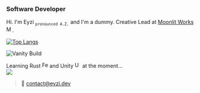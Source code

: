 ### Software Developer
Hi. I'm Eyzi <sub>`pronounced A.Z.`</sub> and I'm a dummy. Creative Lead at [Moonlit Works <img src="https://cdn.moonlit.works/logo/favicon.ico" alt="Moonlit Works logo" width="16" />](https://moonlit.works).

[![Top Langs](https://github-readme-stats.vercel.app/api/top-langs/?username=eyzi&show_icons=true&layout=compact&title_color=58a6ff&text_color=c9d1d9&icon_color=8b949e&bg_color=0d1117&count_private=true&hide=html&hide_border=true)](https://github.com/anuraghazra/github-readme-stats)

![Vanity Build](https://github.com/eyzi/eyzi/actions/workflows/life.yml/badge.svg)

Learning Rust <img src="https://rustacean.net/favicon.png" alt="Ferris (Rust Mascot) favicon" width="16" /> and Unity <img src="https://unity.com/themes/contrib/unity_base/images/favicons/favicon.ico" alt="Unity favicon" width="16" /> at the moment... \
![](https://gifdownload.net/wp-content/uploads/2019/01/computer-anime-gif-2.gif) 

> 📧 contact@eyzi.dev
